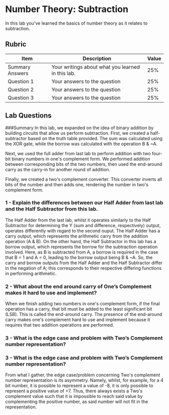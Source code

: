 # Number Theory: Subtraction

In this lab you've learned the basics of number theory as it relates to subtraction.

## Rubric

| Item | Description | Value |
| ---- | ----------- | ----- |
| Summary Answers | Your writings about what you learned in this lab. | 25% |
| Question 1 | Your answers to the question | 25% |
| Question 2 | Your answers to the question | 25% |
| Question 3 | Your answers to the question | 25% |

## Lab Questions

###Summary
In this lab, we expanded on the idea of binary addition by building circuits that allow us perform subtraction. First, we created a half-subtractor based on the truth table provided. The sum was calculated using the XOR gate, while the borrow was calculated with the operation B & ~A. 

Next, we used the full adder from last lab to perform addition with two four-bit binary numbers in one's complement form. We performed addition between corresponding bits of the two numbers, then used the end-around carry as the carry-in for another round of addition.

Finally, we created a two's complement converter. This converter inverts all bits of the number and then adds one, rendering the number in two's complement form.

### 1 - Explain the differences between our Half Adder from last lab and the Half Subtractor from this lab.
The Half Adder from the last lab, whilst it operates similarly to the Half Subtractor for determining the Y (sum and difference, respectively) output, operates differently with regard to the second ouput. The Half Adder has a carry output, which represents the arithmetic carry from the addition operation (A & B). On the other hand, the Half Subtractor in this lab has a borrow output, which represents the borrow for the subtraction operation involved. Here, as B is subtracted from A, a borrow is required in the case that B = 1 and A = 0, leading to the borrow output being B & ~A. So, the carry and borrow outputs from the Half Adder and the Half Subtractor differ in the negation of A; this corresponds to their respective differing functions in performing arithmetic.

### 2 - What about the end around carry of One’s Complement makes it hard to use and implement?

When we finish adding two numbers in one's complement form, if the final operation has a carry, that bit must be added to the least significant bit (LSB). This is called the end-around carry. The presence of the end-around carry makes one's complement hard to use and implement because it requires that two addition operations are performed. 

### 3 - What is the edge case and problem with Two’s Complement number representation?



### 3 - What is the edge case and problem with Two’s Complement number representation?
From what I gather, the edge case/problem concerning Two's complement number representation is its asymmetry. Namely, whilst, for example, for a 4 bit number, it is possible to represent a value of -8, it is only possible to represent a positive value of +7. Thus, there always exists a Two's complement value such that it is impossible to reach said value by complementing the positive number, as said number will not fit in the representation.
